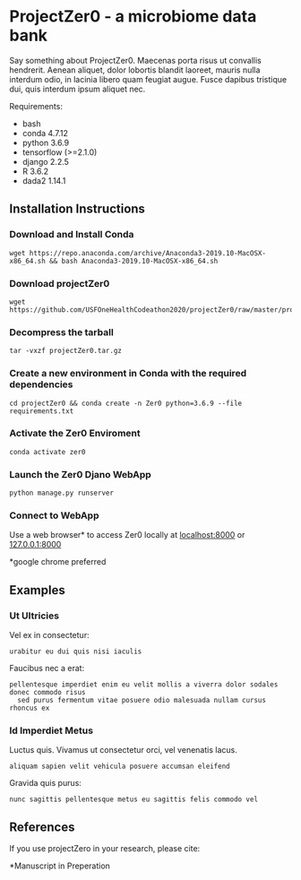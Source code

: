 # ProjectZer0 - a microbiome data bank
 
Say something about ProjectZer0. Maecenas porta risus ut convallis hendrerit. Aenean aliquet, dolor lobortis blandit laoreet, mauris nulla interdum odio, in lacinia libero quam feugiat augue. Fusce dapibus tristique dui, quis interdum ipsum aliquet nec. 

Requirements:
- bash
- conda 4.7.12
- python 3.6.9
- tensorflow (>=2.1.0)
- django 2.2.5
- R 3.6.2
- dada2 1.14.1

## Installation Instructions
    
### Download and Install Conda
    wget https://repo.anaconda.com/archive/Anaconda3-2019.10-MacOSX-x86_64.sh && bash Anaconda3-2019.10-MacOSX-x86_64.sh 
   
### Download projectZer0
    wget https://github.com/USFOneHealthCodeathon2020/projectZer0/raw/master/projectZer0.tar.gz
    
### Decompress the tarball
    tar -vxzf projectZer0.tar.gz
    
### Create a new environment in Conda with the required dependencies
    cd projectZer0 && conda create -n Zer0 python=3.6.9 --file requirements.txt
    
### Activate the Zer0 Enviroment
    conda activate zer0
    
### Launch the Zer0 Djano WebApp
    python manage.py runserver
    
### Connect to WebApp
   Use a web browser* to access Zer0 locally at <a href="localhost:8000">localhost:8000</a> or <a href="127.0.0.1:8000">127.0.0.1:8000</a>
    
   *google chrome preferred
 
## Examples

### Ut Ultricies 

Vel ex in consectetur:

    urabitur eu dui quis nisi iaculis

Faucibus nec a erat: 

    pellentesque imperdiet enim eu velit mollis a viverra dolor sodales donec commodo risus 
      sed purus fermentum vitae posuere odio malesuada nullam cursus rhoncus ex

### Id Imperdiet Metus 

Luctus quis. Vivamus ut consectetur orci, vel venenatis lacus. 

    aliquam sapien velit vehicula posuere accumsan eleifend
    
Gravida quis purus: 

    nunc sagittis pellentesque metus eu sagittis felis commodo vel
    
    
## References

If you use projectZero in your research, please cite:

*Manuscript in Preperation
